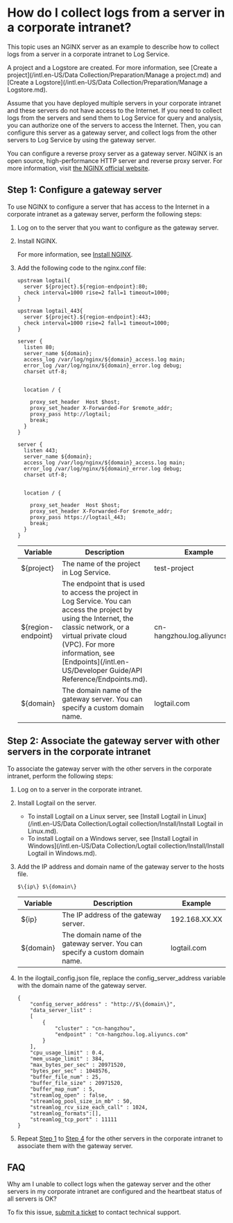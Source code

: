 # How do I collect logs from a server in a corporate intranet?

This topic uses an NGINX server as an example to describe how to collect logs from a server in a corporate intranet to Log Service.

A project and a Logstore are created. For more information, see [Create a project](/intl.en-US/Data Collection/Preparation/Manage a project.md) and [Create a Logstore](/intl.en-US/Data Collection/Preparation/Manage a Logstore.md).

Assume that you have deployed multiple servers in your corporate intranet and these servers do not have access to the Internet. If you need to collect logs from the servers and send them to Log Service for query and analysis, you can authorize one of the servers to access the Internet. Then, you can configure this server as a gateway server, and collect logs from the other servers to Log Service by using the gateway server.

You can configure a reverse proxy server as a gateway server. NGINX is an open source, high-performance HTTP server and reverse proxy server. For more information, visit [the NGINX official website](https://www.nginx.com/resources/wiki/).

## Step 1: Configure a gateway server

To use NGINX to configure a server that has access to the Internet in a corporate intranet as a gateway server, perform the following steps:

1.  Log on to the server that you want to configure as the gateway server.

2.  Install NGINX.

    For more information, see [Install NGINX](https://www.nginx.com/resources/wiki/start/topics/tutorials/install/).

3.  Add the following code to the nginx.conf file:

    ```
    upstream logtail{
      server ${project}.${region-endpoint}:80;
      check interval=1000 rise=2 fall=1 timeout=1000;
    }
    
    upstream logtail_443{
      server ${project}.${region-endpoint}:443;
      check interval=1000 rise=2 fall=1 timeout=1000;
    }
    
    server {
      listen 80;
      server_name ${domain};
      access_log /var/log/nginx/${domain}_access.log main;
      error_log /var/log/nginx/${domain}_error.log debug;
      charset utf-8;
    
    
      location / {
    
        proxy_set_header  Host $host;
        proxy_set_header X-Forwarded-For $remote_addr;
        proxy_pass http://logtail;
        break;
      }
    }
    
    server {
      listen 443;
      server_name ${domain};
      access_log /var/log/nginx/${domain}_access.log main;
      error_log /var/log/nginx/${domain}_error.log debug;
      charset utf-8;
    
    
      location / {
    
        proxy_set_header  Host $host;
        proxy_set_header X-Forwarded-For $remote_addr;
        proxy_pass https://logtail_443;
        break;
      }
    }
    ```

    |Variable|Description|Example|
    |--------|-----------|-------|
    |$\{project\}|The name of the project in Log Service.|test-project|
    |$\{region-endpoint\}|The endpoint that is used to access the project in Log Service. You can access the project by using the Internet, the classic network, or a virtual private cloud \(VPC\). For more information, see [Endpoints](/intl.en-US/Developer Guide/API Reference/Endpoints.md).|cn-hangzhou.log.aliyuncs.com|
    |$\{domain\}|The domain name of the gateway server. You can specify a custom domain name.|logtail.com|


## Step 2: Associate the gateway server with other servers in the corporate intranet

To associate the gateway server with the other servers in the corporate intranet, perform the following steps:

1.  Log on to a server in the corporate intranet.

2.  Install Logtail on the server.

    -   To install Logtail on a Linux server, see [Install Logtail in Linux](/intl.en-US/Data Collection/Logtail collection/Install/Install Logtail in Linux.md).
    -   To install Logtail on a Windows server, see [Install Logtail in Windows](/intl.en-US/Data Collection/Logtail collection/Install/Install Logtail in Windows.md).
3.  Add the IP address and domain name of the gateway server to the hosts file.

    ```
    $\{ip\} $\{domain\}
    ```

    |Variable|Description|Example|
    |--------|-----------|-------|
    |$\{ip\}|The IP address of the gateway server.|192.168.XX.XX|
    |$\{domain\}|The domain name of the gateway server. You can specify a custom domain name.|logtail.com|

4.  In the ilogtail\_config.json file, replace the config\_server\_address variable with the domain name of the gateway server.

    ```
    {
        "config_server_address" : "http://$\{domain\}",
        "data_server_list" :
        [
            {
                "cluster" : "cn-hangzhou",
                "endpoint" : "cn-hangzhou.log.aliyuncs.com"
            }
        ],
        "cpu_usage_limit" : 0.4,
        "mem_usage_limit" : 384,
        "max_bytes_per_sec" : 20971520,
        "bytes_per_sec" : 1048576,
        "buffer_file_num" : 25,
        "buffer_file_size" : 20971520,
        "buffer_map_num" : 5,
        "streamlog_open" : false,
        "streamlog_pool_size_in_mb" : 50,
        "streamlog_rcv_size_each_call" : 1024,
        "streamlog_formats":[],
        "streamlog_tcp_port" : 11111
    }
    ```

5.  Repeat [Step 1](#step_1y7_rjr_6cf) to [Step 4](#step_bns_ubd_ldu) for the other servers in the corporate intranet to associate them with the gateway server.


## FAQ

Why am I unable to collect logs when the gateway server and the other servers in my corporate intranet are configured and the heartbeat status of all servers is OK?

To fix this issue, [submit a ticket](https://workorder-intl.console.aliyun.com/console.htm) to contact technical support.


